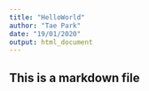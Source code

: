 ```yaml
---
title: "HelloWorld"
author: "Tae Park"
date: "19/01/2020"
output: html_document
---
```


## This is a markdown file
